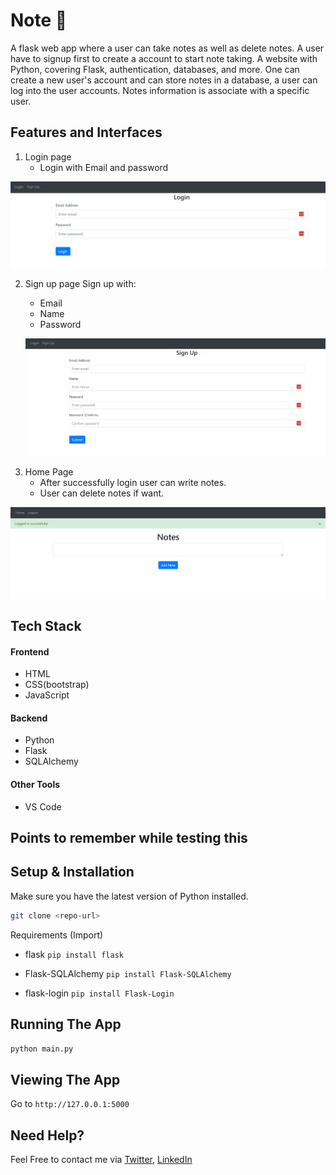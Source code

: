 # Note  📝

A flask web app where a user can take notes as well as delete notes. A user have to signup first to create a account to start note taking.
A website with Python, covering Flask, authentication, databases, and more. One can create a new user's account and can store notes in a database, a user can log into the user accounts. Notes information is associate with a specific user. 

## Features and Interfaces
1. Login page
   - Login with Email and password

<p align = "center"> 
   <img src="https://github.com/Nowshin1077/Note/blob/main/Login.png" width="700"/>
 </p>
   
2. Sign up page
   Sign up with:
   - Email
   - Name
   - Password
   
   <p align = "center"> 
   <img src="https://github.com/Nowshin1077/Note/blob/main/Sign_up.png" width="700"/>
 </p>
   
   
3. Home Page
   - After successfully login user can write notes.
   - User can delete notes if want.

<p align = "center"> 
   <img src="https://github.com/Nowshin1077/Note/blob/main/Home.png" width="700"/>
 </p>
 
 
 ## Tech Stack
 #### Frontend
 - HTML
 - CSS(bootstrap)
 - JavaScript
 
 #### Backend
 - Python
 - Flask
 - SQLAlchemy
 
 #### Other Tools
 - VS Code

## Points to remember while testing this

## Setup & Installation

Make sure you have the latest version of Python installed.

```bash
git clone <repo-url>
```
Requirements (Import)

- flask
`pip install flask `

- Flask-SQLAlchemy
`pip install Flask-SQLAlchemy `

- flask-login
`pip install Flask-Login `

## Running The App

```bash
python main.py
```

## Viewing The App

Go to `http://127.0.0.1:5000`

## Need Help?
Feel Free to contact me via [Twitter](https://twitter.com/nowshin1077), [LinkedIn](https://www.linkedin.com/in/nowshin1077/) 

